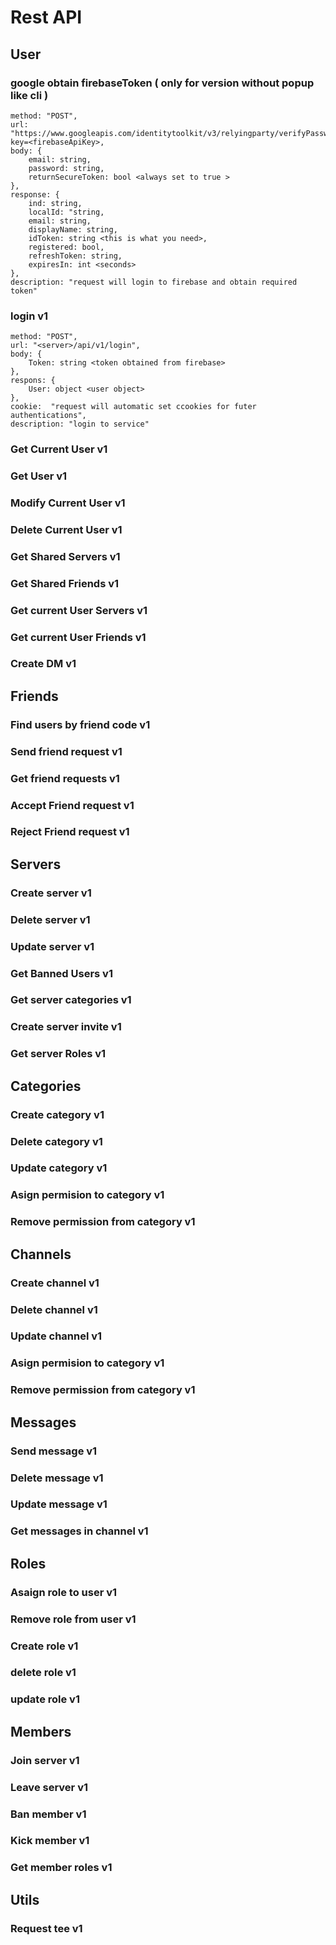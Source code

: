 # Rest API

## User

### google obtain firebaseToken ( only for version without popup like cli )
```
method: "POST",
url: "https://www.googleapis.com/identitytoolkit/v3/relyingparty/verifyPassword?key=<firebaseApiKey>,
body: {
    email: string,
    password: string,
    returnSecureToken: bool <always set to true >
},
response: {
    ind: string,
    localId: "string,
    email: string,
    displayName: string,
    idToken: string <this is what you need>,
    registered: bool,
    refreshToken: string,
    expiresIn: int <seconds>
},
description: "request will login to firebase and obtain required token"
```

### login v1 
```
method: "POST",
url: "<server>/api/v1/login",
body: {
    Token: string <token obtained from firebase>
},
respons: {
    User: object <user object>
},
cookie:  "request will automatic set ccookies for futer authentications",
description: "login to service"
```

### Get Current User v1
### Get User v1
### Modify Current User v1
### Delete Current User v1
### Get Shared Servers v1
### Get Shared Friends v1
### Get current User Servers v1
### Get current User Friends v1
### Create DM v1

## Friends

### Find users by friend code v1
### Send friend request v1
### Get friend requests v1
### Accept Friend request v1
### Reject Friend request v1

## Servers

### Create server v1
### Delete server v1
### Update server v1
### Get Banned Users v1
### Get server categories v1
### Create server invite v1
### Get server Roles v1

## Categories

### Create category v1
### Delete category v1
### Update category v1
### Asign permision to category v1
### Remove permission from category v1

## Channels

### Create channel v1
### Delete channel v1
### Update channel v1
### Asign permision to category v1
### Remove permission from category v1

## Messages

### Send message v1
### Delete message v1
### Update message v1
### Get messages in channel v1

## Roles

### Asaign role to user v1
### Remove role from user v1
### Create role v1
### delete role v1
### update role v1

## Members

### Join server v1
### Leave server v1
### Ban member v1
### Kick member v1
### Get member roles v1

## Utils

### Request tee v1
